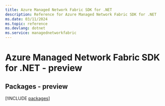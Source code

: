 ```yaml
---
title: Azure Managed Network Fabric SDK for .NET
description: Reference for Azure Managed Network Fabric SDK for .NET
ms.date: 03/11/2024
ms.topic: reference
ms.devlang: dotnet
ms.service: managednetworkfabric
---
```

# Azure Managed Network Fabric SDK for .NET - preview
## Packages - preview
[!INCLUDE [packages](managed-network-fabric-index.md)]